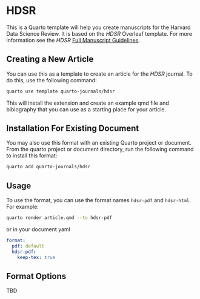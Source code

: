 # HDSR 

This is a Quarto template will help you create manuscripts for 
the Harvard Data Science Review. It is based on the *HDSR* Overleaf template.
For more information see the *HDSR*
[Full Manuscript Guidelines](https://hdsr.mitpress.mit.edu/pub/guidelines-author/release/1).

## Creating a New Article

You can use this as a template to create an article for the *HDSR* journal. To do this, use the following command:

```bash
quarto use template quarto-journals/hdsr
```

This will install the extension and create an example qmd file and bibiography that you can use as a starting place for your article.

## Installation For Existing Document

You may also use this format with an existing Quarto project or document. From the quarto project or document directory, run the following command to install this format:

```bash
quarto add quarto-journals/hdsr
```

## Usage

To use the format, you can use the format names `hdsr-pdf` and `hdsr-html`. For example:

```bash
quarto render article.qmd --to hdsr-pdf
```

or in your document yaml

```yaml
format:
  pdf: default
  hdsr-pdf:
    keep-tex: true    
```

<!-- You can view a preview of the rendered template at <https://quarto-journals.github.io/hdsr/>. -->

## Format Options

TBD
